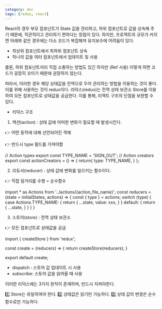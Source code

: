 ```yaml
---
category: doc
tags: [redux, react]
---
```


React의 경우 부모 컴포넌트가 State 값을 관리하고, 하위 컴포넌트로 값을 상속해 주기 때문에, 직관적이고 관리하기 편하다는 장점이 있다.
하지만, 프로젝트의 규모가 커지면 아래와 같은 경우에는 다소 코드가 복잡해져 유지보수에 어려움이 있다.
 - 최상위 컴포넌트에서 최하위 컴포넌트 상속
 - 하나의 값을 여러 컴포넌트에서 업데이트 및 사용

물론, 하위 컴포넌트끼리 직접 소통하는 방법도 있긴 하지만 (Ref 사용)
이렇게 하면 코드가 굉장히 꼬이기 때문에 권장하지 않는다.

따라서, 이러한 경우 해당 상태값을 전역으로 두어 관리하는 방법을 이용하는 것이 좋다.
이를 위해 사용하는 것이 redux이다.
리덕스(redux)는 전역 상태 보관소 Store를 이용하여 모든 컴포넌트로 상태값을 공급한다.
이를 통해, 리액트 구조의 단점을 보완할 수 있다.

- 리덕스 구조
1. 액션(action) : 상태 값에 어떠한 변화가 필요할 때 발생시킨다.

👉 어떤 동작에 대해 선언되어진 객체

👉 반드시 type 필드를 가져야함

// Action types
export const TYPE_NAME = 'SIGN_OUT';
// Action creators
export const actionCreators = () => {
    return{
        type: TYPE_NAME,
    }
};

2. 리듀서(reducer) : 상태 값에 변화를 일으키는 함수이다.

👉 직접 일거리를 수행 = 순수함수

import * as Actions from '../actions/{action_file_name}';
const reducers = (state = initialStates, actions) => {
  const { type } = actions;
  switch (type) {
    case Actions.TYPE_NAME: {
      return {
        ...state,
        value: xxx,
      }
    }
    default: {
      return {
        ...state,
      }
    }
  }
}

3. 스토어(store) : 전역 상태 보관소

👉 모든 컴포넌트로 상태값을 공급

import { createStore } from 'redux';

const create = (reducers) => {
  return createStore(reducers);
}

export default create;

- dispatch : 스토어 값 업데이트 시 사용
- subscribe: 스토어 값을 읽어올 때 사용

이러한 리덕스에는 3가지 원칙이 존재하며, 반드시 지켜야한다.

1️⃣ Store는 유일하여야 한다.
2️⃣ 상태값은 읽기만 가능하다.
3️⃣ 상태 값의 변경은 순수함수로만 가능하다.

